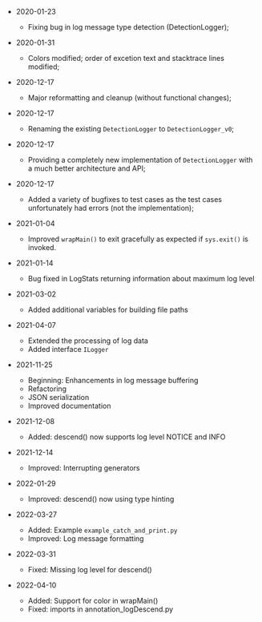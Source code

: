 
* 2020-01-23
	* Fixing bug in log message type detection (DetectionLogger);

* 2020-01-31
	* Colors modified; order of excetion text and stacktrace lines modified;

* 2020-12-17
	* Major reformatting and cleanup (without functional changes);

* 2020-12-17
	* Renaming the existing `DetectionLogger` to `DetectionLogger_v0`;

* 2020-12-17
	* Providing a completely new implementation of `DetectionLogger` with a much better architecture and API;

* 2020-12-17
	* Added a variety of bugfixes to test cases as the test cases unfortunately had errors (not the implementation);

* 2021-01-04
	* Improved `wrapMain()` to exit gracefully as expected if `sys.exit()` is invoked.

* 2021-01-14
	* Bug fixed in LogStats returning information about maximum log level

* 2021-03-02
	* Added additional variables for building file paths

* 2021-04-07
	* Extended the processing of log data
	* Added interface `ILogger`

* 2021-11-25
	* Beginning: Enhancements in log message buffering
	* Refactoring
	* JSON serialization
	* Improved documentation

* 2021-12-08
	* Added: descend() now supports log level NOTICE and INFO

* 2021-12-14
	* Improved: Interrupting generators

* 2022-01-29
	* Improved: descend() now using type hinting

* 2022-03-27
	* Added: Example `example_catch_and_print.py`
	* Improved: Log message formatting

* 2022-03-31
	* Fixed: Missing log level for descend()

* 2022-04-10
	* Added: Support for color in wrapMain()
	* Fixed: imports in annotation_logDescend.py

